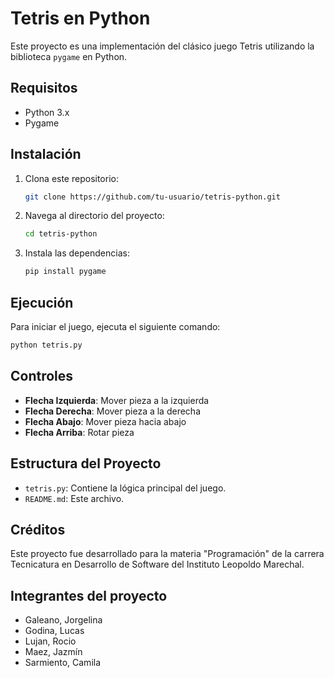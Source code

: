 # Tetris en Python

Este proyecto es una implementación del clásico juego Tetris utilizando la biblioteca `pygame` en Python.

## Requisitos

- Python 3.x
- Pygame

## Instalación

1. Clona este repositorio:
   ```sh
   git clone https://github.com/tu-usuario/tetris-python.git
   ```
2. Navega al directorio del proyecto:
   ```sh
   cd tetris-python
   ```
3. Instala las dependencias:
   ```sh
   pip install pygame
   ```

## Ejecución

Para iniciar el juego, ejecuta el siguiente comando:

```sh
python tetris.py
```

## Controles

- **Flecha Izquierda**: Mover pieza a la izquierda
- **Flecha Derecha**: Mover pieza a la derecha
- **Flecha Abajo**: Mover pieza hacia abajo
- **Flecha Arriba**: Rotar pieza

## Estructura del Proyecto

- `tetris.py`: Contiene la lógica principal del juego.
- `README.md`: Este archivo.

## Créditos

Este proyecto fue desarrollado para la materia "Programación" de la carrera Tecnicatura en Desarrollo de Software del Instituto Leopoldo Marechal.

## Integrantes del proyecto

- Galeano, Jorgelina
- Godina, Lucas
- Lujan, Rocio
- Maez, Jazmín
- Sarmiento, Camila
